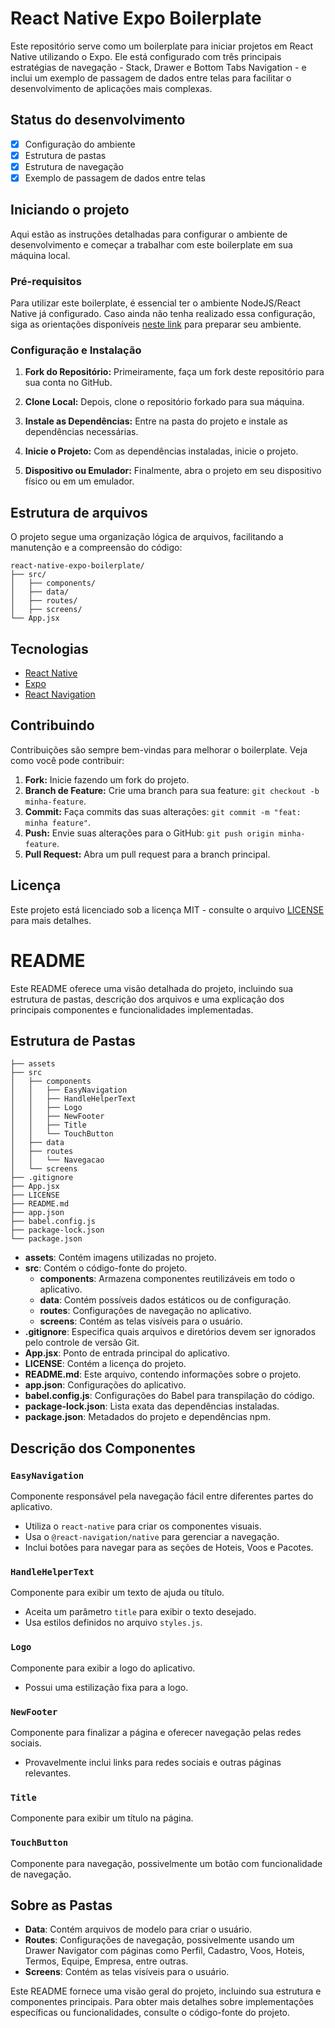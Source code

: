 # React Native Expo Boilerplate

Este repositório serve como um boilerplate para iniciar projetos em React Native utilizando o Expo. Ele está configurado com três principais estratégias de navegação - Stack, Drawer e Bottom Tabs Navigation - e inclui um exemplo de passagem de dados entre telas para facilitar o desenvolvimento de aplicações mais complexas.

## Status do desenvolvimento

- [x] Configuração do ambiente
- [x] Estrutura de pastas
- [x] Estrutura de navegação
- [x] Exemplo de passagem de dados entre telas

## Iniciando o projeto

Aqui estão as instruções detalhadas para configurar o ambiente de desenvolvimento e começar a trabalhar com este boilerplate em sua máquina local.

### Pré-requisitos

Para utilizar este boilerplate, é essencial ter o ambiente NodeJS/React Native já configurado. Caso ainda não tenha realizado essa configuração, siga as orientações disponíveis [neste link](https://www.notion.so/Windows-f715073fc7c446dbaaee2bc313f8741c) para preparar seu ambiente.

### Configuração e Instalação

1. **Fork do Repositório:** Primeiramente, faça um fork deste repositório para sua conta no GitHub.

2. **Clone Local:** Depois, clone o repositório forkado para sua máquina.

3. **Instale as Dependências:** Entre na pasta do projeto e instale as dependências necessárias.

4. **Inicie o Projeto:** Com as dependências instaladas, inicie o projeto.

5. **Dispositivo ou Emulador:** Finalmente, abra o projeto em seu dispositivo físico ou em um emulador.

## Estrutura de arquivos

O projeto segue uma organização lógica de arquivos, facilitando a manutenção e a compreensão do código:

```
react-native-expo-boilerplate/
├── src/
│   ├── components/
│   ├── data/
│   ├── routes/
│   ├── screens/
└── App.jsx
```

## Tecnologias

- [React Native](https://reactnative.dev/)
- [Expo](https://expo.dev/)
- [React Navigation](https://reactnavigation.org/)

## Contribuindo

Contribuições são sempre bem-vindas para melhorar o boilerplate. Veja como você pode contribuir:

1. **Fork:** Inicie fazendo um fork do projeto.
2. **Branch de Feature:** Crie uma branch para sua feature: `git checkout -b minha-feature`.
3. **Commit:** Faça commits das suas alterações: `git commit -m "feat: minha feature"`.
4. **Push:** Envie suas alterações para o GitHub: `git push origin minha-feature`.
5. **Pull Request:** Abra um pull request para a branch principal.

## Licença

Este projeto está licenciado sob a licença MIT - consulte o arquivo [LICENSE](LICENSE) para mais detalhes.

# README

Este README oferece uma visão detalhada do projeto, incluindo sua estrutura de pastas, descrição dos arquivos e uma explicação dos principais componentes e funcionalidades implementadas.

## Estrutura de Pastas

```
├── assets
├── src
│   ├── components
│   │   ├── EasyNavigation
│   │   ├── HandleHelperText
│   │   ├── Logo
│   │   ├── NewFooter
│   │   ├── Title
│   │   └── TouchButton
│   ├── data
│   ├── routes
│   │   └── Navegacao
│   └── screens
├── .gitignore
├── App.jsx
├── LICENSE
├── README.md
├── app.json
├── babel.config.js
├── package-lock.json
└── package.json
```

- **assets**: Contém imagens utilizadas no projeto.
- **src**: Contém o código-fonte do projeto.
  - **components**: Armazena componentes reutilizáveis em todo o aplicativo.
  - **data**: Contém possíveis dados estáticos ou de configuração.
  - **routes**: Configurações de navegação no aplicativo.
  - **screens**: Contém as telas visíveis para o usuário.
- **.gitignore**: Especifica quais arquivos e diretórios devem ser ignorados pelo controle de versão Git.
- **App.jsx**: Ponto de entrada principal do aplicativo.
- **LICENSE**: Contém a licença do projeto.
- **README.md**: Este arquivo, contendo informações sobre o projeto.
- **app.json**: Configurações do aplicativo.
- **babel.config.js**: Configurações do Babel para transpilação do código.
- **package-lock.json**: Lista exata das dependências instaladas.
- **package.json**: Metadados do projeto e dependências npm.

## Descrição dos Componentes

### `EasyNavigation`

Componente responsável pela navegação fácil entre diferentes partes do aplicativo.

- Utiliza o `react-native` para criar os componentes visuais.
- Usa o `@react-navigation/native` para gerenciar a navegação.
- Inclui botões para navegar para as seções de Hoteis, Voos e Pacotes.

### `HandleHelperText`

Componente para exibir um texto de ajuda ou título.

- Aceita um parâmetro `title` para exibir o texto desejado.
- Usa estilos definidos no arquivo `styles.js`.

### `Logo`

Componente para exibir a logo do aplicativo.

- Possui uma estilização fixa para a logo.

### `NewFooter`

Componente para finalizar a página e oferecer navegação pelas redes sociais.

- Provavelmente inclui links para redes sociais e outras páginas relevantes.

### `Title`

Componente para exibir um título na página.

### `TouchButton`

Componente para navegação, possivelmente um botão com funcionalidade de navegação.

## Sobre as Pastas

- **Data**: Contém arquivos de modelo para criar o usuário.
- **Routes**: Configurações de navegação, possivelmente usando um Drawer Navigator com páginas como Perfil, Cadastro, Voos, Hoteis, Termos, Equipe, Empresa, entre outras.
- **Screens**: Contém as telas visíveis para o usuário.

Este README fornece uma visão geral do projeto, incluindo sua estrutura e componentes principais. Para obter mais detalhes sobre implementações específicas ou funcionalidades, consulte o código-fonte do projeto.


